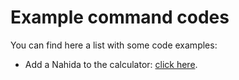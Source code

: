 # Example command codes
You can find here a list with some code examples:

- Add a Nahida to the calculator: [click here](./nahida-1.txt).